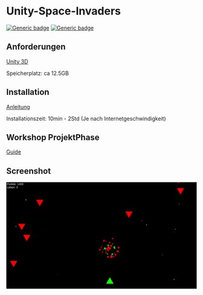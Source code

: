# Unity-Space-Invaders
[![Generic badge](https://img.shields.io/badge/Programmiersprache-C%23-6600cc.svg)](https://shields.io/)
[![Generic badge](https://img.shields.io/badge/Level-Anfänger-33cc33.svg)](https://shields.io/)

## Anforderungen
[Unity 3D](https://store.unity.com/download?ref=personal)

Speicherplatz: ca 12.5GB

## Installation
[Anleitung](installation.pdf)

Installationszeit: 10min - 2Std (Je nach Internetgeschwindigkeit) 

## Workshop ProjektPhase
[Guide](Workshop_ProjektPhase.pdf)

## Screenshot
![](https://github.com/ACO-Charity/Unity-Space-Invaders/blob/master/screenshot.png)
